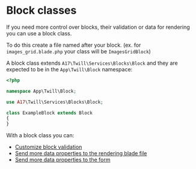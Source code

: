 # Block classes

If you need more control over blocks, their validation or data for rendering you can use a block class.

To do this create a file named after your block. (ex. for `images_grid.blade.php` your class will be
`ImagesGridBlock`)

A block class extends `A17\Twill\Services\Blocks\Block` and they are expected to be in the `App\Twill\Block` namespace:

```php
<?php

namespace App\Twill\Block;

use A17\Twill\Services\Blocks\Block;

class ExampleBlock extends Block
{
}
```

With a block class you can:

- [Customize block validation](/documentation/block-editor/validating-blocks.html#block-class)
- [Send more data properties to the rendering blade file](/documentation/block-editor/rendering-blocks.html#modifying-block-data)
- [Send more data properties to the form](/documentation/block-editor/adding-data-to-block-forms.html)
